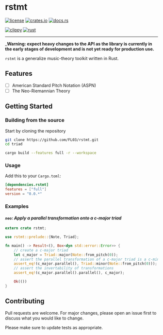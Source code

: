# rstmt

[![license](https://img.shields.io/crates/l/rstmt.svg)](https://crates.io/crates/rstmt)
[![crates.io](https://img.shields.io/crates/v/rstmt.svg)](https://crates.io/crates/rstmt)
[![docs.rs](https://docs.rs/rstmt/badge.svg)](https://docs.rs/rstmt)

[![clippy](https://github.com/FL03/rstmt/actions/workflows/clippy.yml/badge.svg)](https://github.com/FL03/rstmt/actions/workflows/clippy.yml)
[![rust](https://github.com/FL03/rstmt/actions/workflows/rust.yml/badge.svg)](https://github.com/FL03/rstmt/actions/workflows/rust.yml)

***

_**Warning: expect heavy changes to the API as the library is currently in the early stages of development and is not yet ready for production use.**

`rstmt` is a generalize music-theory toolkit written in Rust.

## Features

- [ ] American Standard Pitch Notation (ASPN)
- [ ] The Neo-Riemannian Theory

## Getting Started

### Building from the source

Start by cloning the repository

```bash
git clone https://github.com/FL03/rstmt.git
cd triad
```

```bash
cargo build --features full -r --workspace
```

### Usage

Add this to your `Cargo.toml`:

```toml
[dependencies.rstmt]
features = ["full"]
version = "0.0.*"
```

### Examples

#### _`neo`: Apply a parallel transformation onto a c-major triad_

```rust
extern crate rstmt;

use rstmt::prelude::{Note, Triad};

fn main() -> Result<(), Box<dyn std::error::Error>> {
    // create a c-major triad
    let c_major = Triad::major(Note::from_pitch(0));
    // assert the parallel transformation of a c-major triad is a c-minor triad
    assert_eq!(c_major.parallel(), Triad::minor(Note::from_pitch(0)));
    // assert the invertability of transformations
    assert_eq!(c_major.parallel().parallel(), c_major);

    Ok(())
}
```

## Contributing

Pull requests are welcome. For major changes, please open an issue first
to discuss what you would like to change.

Please make sure to update tests as appropriate.
